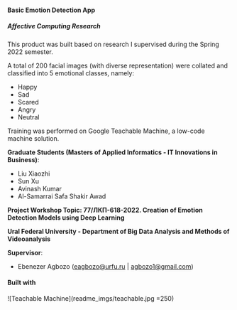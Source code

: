 #### Basic Emotion Detection App 
##### Affective Computing Research

This product was built based on research I supervised during the Spring 2022 semester.

A total of 200 facial images (with diverse representation) were collated and classified into 5 emotional classes, namely:
- Happy
- Sad
- Scared
- Angry
- Neutral

Training was performed on Google Teachable Machine, a low-code machine solution.

**Graduate Students (Masters of Applied Informatics - IT Innovations in Business)**:

- Liu Xiaozhi
- Sun Xu
- Avinash Kumar
- Al-Samarrai Safa Shakir Awad

**Project Workshop Topic: 77/ЛКП-618-2022. Creation of Emotion Detection Models using Deep Learning**

**Ural Federal University - Department of Big Data Analysis and Methods of Videoanalysis**

**Supervisor**:
- Ebenezer Agbozo (eagbozo@urfu.ru | agbozo1@gmail.com)

#### Built with

![Teachable Machine](readme_imgs/teachable.jpg =250)